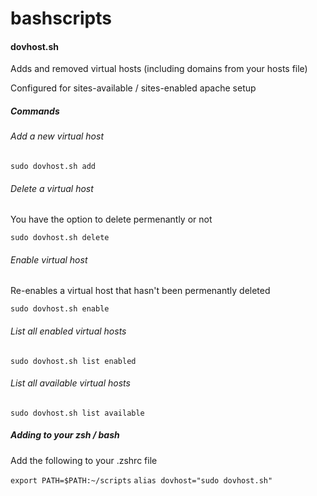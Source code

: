 bashscripts
===========

#### dovhost.sh

Adds and removed virtual hosts (including domains from your hosts file)

Configured for sites-available / sites-enabled apache setup

##### Commands

###### Add a new virtual host

`sudo dovhost.sh add`

###### Delete a virtual host

You have the option to delete permenantly or not

`sudo dovhost.sh delete`

###### Enable virtual host

Re-enables a virtual host that hasn't been permenantly deleted

`sudo dovhost.sh enable`

###### List all enabled virtual hosts

`sudo dovhost.sh list enabled`

###### List all available virtual hosts

`sudo dovhost.sh list available`

##### Adding to your zsh / bash #####

Add the following to your .zshrc file

`export PATH=$PATH:~/scripts`
`alias dovhost="sudo dovhost.sh"`
